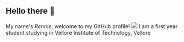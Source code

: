 ## Hello there 👋   
My name's *Rennie*, welcome to my GitHub profile! 
![](shot09.gif)
I am a first year student studying in Vellore Institute of Technology, Vellore  
